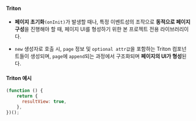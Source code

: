 
#### Triton
 - **페이지 초기화**`(onInit)`가 발생할 때나, 특정 이벤트성의 조작으로 **동적으로 페이지 구성**을 진행해야 할 때, 페이지 UI를 형성하기 위한 본 프로젝트 전용 라이브러리이다.
 
 - `new` 생성자로 호출 시, `page` 정보 및 `optional attr값`을 포함하는 Triton 컴포넌트들이 생성되며, `page`에 `append`되는 과정에서 구조화되며 **페이지의 UI가 형성**된다.


#### Triton 예시

```javascript
(function () {  
    return {       
	  resultView: true,
    },
})();
```



